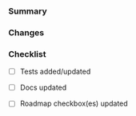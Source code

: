 ### Summary

### Changes

### Checklist
- [ ] Tests added/updated
- [ ] Docs updated
- [ ] Roadmap checkbox(es) updated

